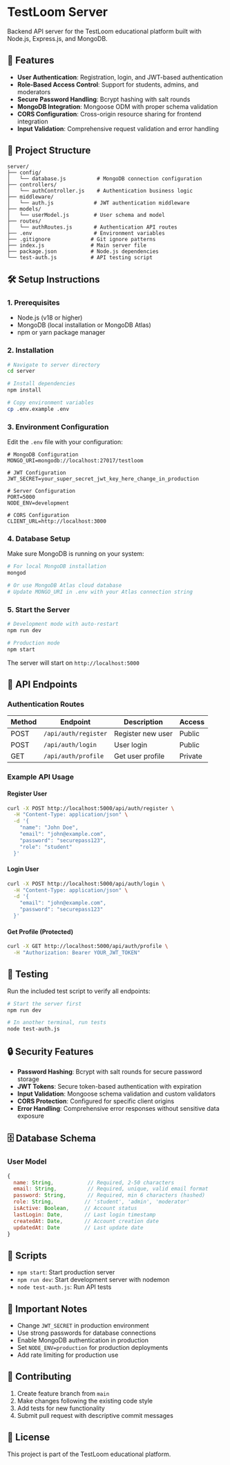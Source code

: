 # TestLoom Server

Backend API server for the TestLoom educational platform built with Node.js, Express.js, and MongoDB.

## 🚀 Features

- **User Authentication**: Registration, login, and JWT-based authentication
- **Role-Based Access Control**: Support for students, admins, and moderators
- **Secure Password Handling**: Bcrypt hashing with salt rounds
- **MongoDB Integration**: Mongoose ODM with proper schema validation
- **CORS Configuration**: Cross-origin resource sharing for frontend integration
- **Input Validation**: Comprehensive request validation and error handling

## 📁 Project Structure

```
server/
├── config/
│   └── database.js          # MongoDB connection configuration
├── controllers/
│   └── authController.js    # Authentication business logic
├── middleware/
│   └── auth.js             # JWT authentication middleware
├── models/
│   └── userModel.js        # User schema and model
├── routes/
│   └── authRoutes.js       # Authentication API routes
├── .env                    # Environment variables
├── .gitignore             # Git ignore patterns
├── index.js               # Main server file
├── package.json           # Node.js dependencies
└── test-auth.js           # API testing script
```

## 🛠️ Setup Instructions

### 1. Prerequisites

- Node.js (v18 or higher)
- MongoDB (local installation or MongoDB Atlas)
- npm or yarn package manager

### 2. Installation

```bash
# Navigate to server directory
cd server

# Install dependencies
npm install

# Copy environment variables
cp .env.example .env
```

### 3. Environment Configuration

Edit the `.env` file with your configuration:

```env
# MongoDB Configuration
MONGO_URI=mongodb://localhost:27017/testloom

# JWT Configuration  
JWT_SECRET=your_super_secret_jwt_key_here_change_in_production

# Server Configuration
PORT=5000
NODE_ENV=development

# CORS Configuration
CLIENT_URL=http://localhost:3000
```

### 4. Database Setup

Make sure MongoDB is running on your system:

```bash
# For local MongoDB installation
mongod

# Or use MongoDB Atlas cloud database
# Update MONGO_URI in .env with your Atlas connection string
```

### 5. Start the Server

```bash
# Development mode with auto-restart
npm run dev

# Production mode
npm start
```

The server will start on `http://localhost:5000`

## 🔗 API Endpoints

### Authentication Routes

| Method | Endpoint | Description | Access |
|--------|----------|-------------|--------|
| POST | `/api/auth/register` | Register new user | Public |
| POST | `/api/auth/login` | User login | Public |
| GET | `/api/auth/profile` | Get user profile | Private |

### Example API Usage

#### Register User
```bash
curl -X POST http://localhost:5000/api/auth/register \
  -H "Content-Type: application/json" \
  -d '{
    "name": "John Doe",
    "email": "john@example.com", 
    "password": "securepass123",
    "role": "student"
  }'
```

#### Login User
```bash
curl -X POST http://localhost:5000/api/auth/login \
  -H "Content-Type: application/json" \
  -d '{
    "email": "john@example.com",
    "password": "securepass123"
  }'
```

#### Get Profile (Protected)
```bash
curl -X GET http://localhost:5000/api/auth/profile \
  -H "Authorization: Bearer YOUR_JWT_TOKEN"
```

## 🧪 Testing

Run the included test script to verify all endpoints:

```bash
# Start the server first
npm run dev

# In another terminal, run tests
node test-auth.js
```

## 🔒 Security Features

- **Password Hashing**: Bcrypt with salt rounds for secure password storage
- **JWT Tokens**: Secure token-based authentication with expiration
- **Input Validation**: Mongoose schema validation and custom validators
- **CORS Protection**: Configured for specific client origins
- **Error Handling**: Comprehensive error responses without sensitive data exposure

## 🗄️ Database Schema

### User Model

```javascript
{
  name: String,           // Required, 2-50 characters
  email: String,          // Required, unique, valid email format
  password: String,       // Required, min 6 characters (hashed)
  role: String,          // 'student', 'admin', 'moderator'
  isActive: Boolean,     // Account status
  lastLogin: Date,       // Last login timestamp
  createdAt: Date,       // Account creation date
  updatedAt: Date        // Last update date
}
```

## 📝 Scripts

- `npm start`: Start production server
- `npm run dev`: Start development server with nodemon
- `node test-auth.js`: Run API tests

## 🚨 Important Notes

- Change `JWT_SECRET` in production environment
- Use strong passwords for database connections
- Enable MongoDB authentication in production
- Set `NODE_ENV=production` for production deployments
- Add rate limiting for production use

## 🤝 Contributing

1. Create feature branch from `main`
2. Make changes following the existing code style
3. Add tests for new functionality
4. Submit pull request with descriptive commit messages

## 📄 License

This project is part of the TestLoom educational platform.
